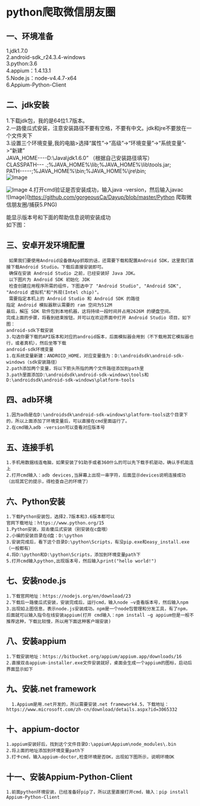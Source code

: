 # python爬取微信朋友圈
## 一、环境准备
  1.jdk1.7.0   
   2.android-sdk_r24.3.4-windows  
    3.python:3.6  
    4.appium：1.4.13.1  
    5.Node.js：node-v4.4.7-x64   
    6.Appium-Python-Client  
## 二、jdk安装
   1.下载jdk包，我的是64位1.7版本。    
   2.一路傻瓜式安装，注意安装路径不要有空格，不要有中文。jdk和jre不要放在一个文件夹下  
   3.设置三个环境变量,我的电脑>选择“属性”->“高级”->“环境变量”->“系统变量”->“新建”  
   JAVA_HOME----D:\Java\jdk1.6.0” （根据自己安装路径填写）       
   CLASSPATH--- .;%JAVA_HOME%\lib;%JAVA_HOME%\lib\tools.jar;     
   PATH-----;%JAVA_HOME%\bin;%JAVA_HOME%\jre\bin;  
   ![Image](https://github.com/gorgeousCa/Dayup/blob/master/Python%20%E7%88%AC%E5%8F%96%E5%BE%AE%E4%BF%A1%E6%9C%8B%E5%8F%8B%E5%9C%88/%E6%8D%95%E8%8E%B7.PNG)  
   
   ![Image](https://github.com/gorgeousCa/Dayup/blob/master/Python%20%E7%88%AC%E5%8F%96%E5%BE%AE%E4%BF%A1%E6%9C%8B%E5%8F%8B%E5%9C%88/%E6%8D%95%E8%8E%B71.PNG)
   4.打开cmd验证是否安装成功，输入java -version，然后输入javac   
   ![Image](https://github.com/gorgeousCa/Dayup/blob/master/Python 爬取微信朋友圈/捕获5.PNG)  
   
   
   
   能显示版本号和下面的帮助信息说明安装成功       
   如下图：  
## 三、安卓开发环境配置     
     如果我们要使用Android设备做App抓取的话，还需要下载和配置Android SDK，这里我们直接下载Android Studio。下载后直接安装即可。      
     确保在安装 Android Studio 之前，已经安装好 Java JDK。      
     以下图片为 Android SDK 初始化 JDK    
     检查创建应用程序所需的组件，下图选中了 "Android Studio", "Android SDK", "Android 虚拟机"和"外观(Intel chip)"。        
     需要指定本机上的 Android Studio 和 Android SDK 的路径
    指定 Android 模拟器默认需要的 ram 空间为512M  
    最后，解压 SDK 软件包到本地机器，这将持续一段时间并占用2626M 的硬盘空间。  
    完成上面的步骤，将看到结束按钮，并可以在欢迎界面中打开 Android Studio 项目，如下图：  
    android-sdk下载安装  
    3.勾选你要下载的API版本和对应的android版本，后面模拟器会用到（不下载用其它模拟器也行，或者真机），然后坐等下载  
    android-sdk环境变量  
    1.在系统变量新建：ANDROID_HOME，对应变量值为：D:\androidsdk\android-sdk-windows（sdk安装路径）  
    2.path添加两个变量，将以下箭头所指的两个文件路径添加到path里  
    3.path里面添加D:\androidsdk\android-sdk-windows\tools和D:\androidsdk\android-sdk-windows\platform-tools  
## 四、adb环境
    1.因为adb是在D:\androidsdk\android-sdk-windows\platform-tools这个目录下的，所以上面添加了环境变量后，可以直接在cmd里面运行了。  
    2.在cmd输入adb -version可以查看对应版本号  
## 五、连接手机  
    1.手机用数据线连电脑，如果安装了91助手或者360什么的可以先下载手机驱动，确认手机能连上     
    2.打开cmd输入：adb devices,当屏幕上出现一串字符，后面显示devices说明连接成功（出现其它的提示，得检查自己的环境了）    
## 六、Python安装
    1.下载Python安装包，选择2.7版本和3.6版本都可以
    官网下载地址：https://www.python.org/15
    1.Python安装，双击傻瓜式安装（别安装在c盘哦）
    2.小编的安装目录在d盘：D:\python
    3.安装完成后，看下这个目录D:\python\Scripts，有没pip.exe和easy_install.exe（一般都有）
    4.将D:\python和D:\python\Scripts，添加到环境变量path下
    5.打开cmd输入python,出现版本号，然后输入print("hello world!")
  ## 七、安装node.js
    1.下载官网地址：https://nodejs.org/en/download/23
    2.下载后一路傻瓜式安装，安装完成后，运行cmd，输入node –v查看版本号，然后输入npm
    3.出现如上图信息，表示node.js安装成功。npm是一个node包管理和分发工具，有了npm，后面就可以输入指令在线安装appium(打开 cmd输入：npm install –g appium但是一般不推荐这种，下载比较慢，所以用下面这种客户端安装)
  ## 八、安装appium
    1.下载安装地址：https://bitbucket.org/appium/appium.app/downloads/16
    2.直接双击appium-installer.exe文件安装就好，桌面会生成一个appium的图标，启动后界面显示如下
  ## 九、安装.net framework
      1.Appium是用.net开发的，所以需要安装.net framework4.5，下载地址：https://www.microsoft.com/zh-cn/download/details.aspx?id=3065332
 ## 十、appium-doctor
    1.appium安装好后，找到这个文件目录D:\appium\Appium\node_modules\.bin
    2.将上面的地址添加到环境变量path下
    3.打卡cmd，输入appium-doctor,检查环境是否OK，出现如下图所示，说明环境OK
  ## 十一、安装Appium-Python-Client
    1.前面python环境安装，已经准备好pip了，所以这里直接打开cmd，输入：pip install Appium-Python-Client
  
    
    


